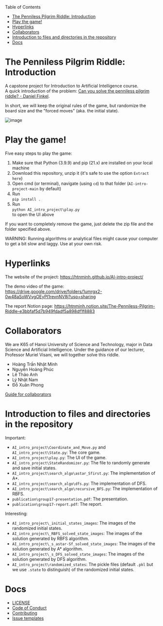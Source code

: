 Table of Contents
- [The Penniless Pilgrim Riddle: Introduction](#the-penniless-pilgrim-riddle-introduction)
- [Play the game!](#play-the-game)
- [Hyperlinks](#hyperlinks)
- [Collaborators](#collaborators)
- [Introduction to files and directories in the repository](#introduction-to-files-and-directories-in-the-repository)
- [Docs](#docs)

# The Penniless Pilgrim Riddle: Introduction

A capstone project for Introduction to Artificial Intelligence course. <br>
A quick introduction of the problem: [Can you solve the penniless pilgrim riddle? - Daniel Finkel](https://youtu.be/6sBB-gRhfjE).

In short, we will keep the original rules of the game, but randomize the board size and the "forced moves" (aka. the initial state). 

![image](https://user-images.githubusercontent.com/82358580/144267723-1ad95e94-b96b-499d-8b9c-c8eb7b3fe210.png)


# Play the game!
Five easy steps to play the game:
1. Make sure that Python (3.9.9) and pip (21.x) are installed on your local machine
2. Download this repository, unzip it (it's safe to use the option `Extract here`)
3. Open cmd (or terminal), navigate (using `cd`) to that folder (`AI-intro-project-main` by default)
4. Run <br>`pip install .`
5. Run <br>`python AI_intro_project\play.py`<br> to open the UI above

If you want to completely remove the game, just delete the zip file and the folder specified above.

WARNING: Running algorithms or analytical files might cause your computer to get
a bit slow and laggy. Use at your own risk.

# Hyperlinks
The website of the project: <https://htnminh.github.io/AI-intro-project/>

The demo video of the game: <https://drive.google.com/drive/folders/1umrgx2-0w48aSoWVvgOEyPI1revnNV8j?usp=sharing>

The report Notion page: <https://htnminh.notion.site/The-Penniless-Pilgrim-Riddle-e3bbfaf5d7b949fdadf5a898df1f8883>

# Collaborators
We are K65 of Hanoi University of Science and Technology, major in Data Science and Artificial Intelligence. Under the guidance of our lecturer, Professor Muriel Visani, we will together solve this riddle.
- Hoàng Trần Nhật Minh
- Nguyễn Hoàng Phúc
- Lê Thảo Anh
- Lý Nhật Nam
- Đỗ Xuân Phong

[Guide for collaborators](docs/guide_for_collaborators.md)

# Introduction to files and directories in the repository
Important:
- `AI_intro_project\Coordinate_and_Move.py` and `AI_intro_project\State.py`:
    The core game.
- `AI_intro_project\play.py`:
    The UI of the game.
- `AI_intro_project\StateRandomizer.py`:
    The file to randomly generate and save initial states.
- `AI_intro_project\search_algo\astar_Sfirst.py`:
    The implementation of A*.
- `AI_intro_project\search_algo\dfs.py`:
    The implementation of DFS.
- `AI_intro_project\search_algo\recursive_BFS.py`:
    The implementation of RBFS.
- `publication\group17-presentation.pdf`: The presentation.
- `publication\group17-report.pdf`: The report.

Interesting:
- `AI_intro_project\_initial_states_images`: The images of the randomized initial states.
- `AI_intro_project\_RBFS_solved_state_images`: The images of the solution generated by RBFS algorithm.
- `AI_intro_project\_s_astar-Sf_solved_state_images`: The images of the solution generated by A* algorithm.
- `AI_intro_project\_s_DFS_solved_state_images`: The images of the solution generated by DFS algorithm.
- `AI_intro_project\randomized_states`: The pickle files (default `.pkl` but we use `.state` to distinguish) of the randomized initial states.

# Docs
- [LICENSE](LICENSE)
- [Code of Conduct](docs/CODE_OF_CONDUCT.md)
- [Contributing](docs/CONTRIBUTING.md)
- [Issue templates](https://github.com/htnminh/AI-intro-project/tree/main/.github/ISSUE_TEMPLATE)
